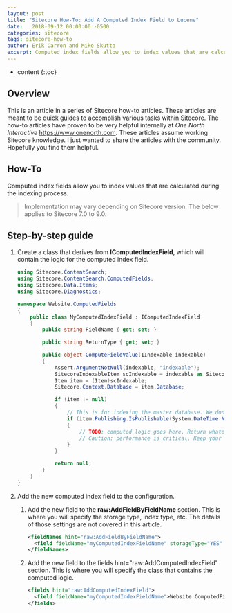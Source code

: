 ```yaml
---
layout: post
title: "Sitecore How-To: Add A Computed Index Field to Lucene"
date:   2018-09-12 00:00:00 -0500
categories: sitecore
tags: sitecore-how-to
author: Erik Carron and Mike Skutta
excerpt: Computed index fields allow you to index values that are calculated during the indexing process.
---
```


* content
{:toc}

## Overview

This is an article in a series of Sitecore how-to articles. These articles are meant to be quick guides to accomplish various tasks within Sitecore. The how-to articles have proven to be very helpful internally at *One North Interactive* https://www.onenorth.com.  These articles assume working Sitecore knowledge. I just wanted to share the articles with the community. Hopefully you find them helpful.

## How-To

Computed index fields allow you to index values that are calculated during the indexing process. 

> Implementation may vary depending on Sitecore version.  The below applies to Sitecore 7.0 to 9.0.

## Step-by-step guide

1. Create a class that derives from **IComputedIndexField**, which will contain the logic for the computed index field.

    ```c#
    using Sitecore.ContentSearch;
    using Sitecore.ContentSearch.ComputedFields;
    using Sitecore.Data.Items;
    using Sitecore.Diagnostics;
    
    namespace Website.ComputedFields
    {
        public class MyComputedIndexField : IComputedIndexField
        {
            public string FieldName { get; set; }
    
            public string ReturnType { get; set; }
    
            public object ComputeFieldValue(IIndexable indexable)
            {
                Assert.ArgumentNotNull(indexable, "indexable");
                SitecoreIndexableItem scIndexable = indexable as SitecoreIndexableItem;
                Item item = (Item)scIndexable;
                Sitecore.Context.Database = item.Database;
    
                if (item != null)
                {
                    // This is for indexing the master database. We dont not want to index unpublishable items.
                    if (item.Publishing.IsPublishable(System.DateTime.Now, false))
                    {
                        // TODO: computed logic goes here. Return whatever value you want to be indexed.
                        // Caution: performance is critical. Keep your logic simple and stay away from ORMs if you can.
                    }
                }
    
                return null;
            }
        }
    }
    ```
1. Add the new computed index field to the configuration.
    1. Add the new field to the **raw:AddFieldByFieldName** section. This is where you will specify the storage type, index type, etc. The details of those settings are not covered in this article.
    
        ```xml
        <fieldNames hint="raw:AddFieldByFieldName">
          <field fieldName="myComputedIndexFieldName" storageType="YES" indexType="TOKENIZED" vectorType="NO" boost="1f" type="System.String" settingType="Sitecore.ContentSearch.LuceneProvider.LuceneSearchFieldConfiguration, Sitecore.ContentSearch.LuceneProvider" />
        </fieldNames>
        ```
    1. Add the new field to the fields hint="raw:AddComputedIndexField" section. This is where you will specify the class that contains the computed logic.

        ```xml
        <fields hint="raw:AddComputedIndexField">
          <field fieldName="myComputedIndexFieldName">Website.ComputedFields.MyComputedIndexField, Website</field>
        </fields>
        ```